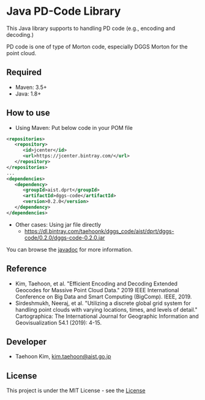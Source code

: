 # Java PD-Code Library

This Java library supports to handling PD code (e.g., encoding and decoding.)

PD code is one of type of Morton code, especially DGGS Morton for the point cloud.

## Required
- Maven: 3.5+
- Java: 1.8+

## How to use
- Using Maven: Put below code in your POM file
```xml
<repositories>
   <repository>
      <id>jcenter</id>
      <url>https://jcenter.bintray.com/</url>
   </repository>
</repositories>
...
<dependencies>
   <dependency>
      <groupId>aist.dprt</groupId>
      <artifactId>dggs-code</artifactId>
      <version>0.2.0</version>
   </dependency>
</dependencies>
```
- Other cases: Using jar file directly
    -  https://dl.bintray.com/taehoonk/dggs_code/aist/dprt/dggs-code/0.2.0/dggs-code-0.2.0.jar

You can browse the [javadoc](https://taehoonk.github.io/dggs_code/apidocs/index.html) for more information.

## Reference
- Kim, Taehoon, et al. "Efficient Encoding and Decoding Extended Geocodes for Massive Point Cloud Data." 2019 IEEE International Conference on Big Data and Smart Computing (BigComp). IEEE, 2019.
- Sirdeshmukh, Neeraj, et al. "Utilizing a discrete global grid system for handling point clouds with varying locations, times, and levels of detail." Cartographica: The International Journal for Geographic Information and Geovisualization 54.1 (2019): 4-15.  

## Developer
- Taehoon Kim, kim.taehoon@aist.go.jp

## License
This project is under the MIT License - see the [License](https://github.com/TaehoonK/dggs_code/blob/master/LICENSE)
